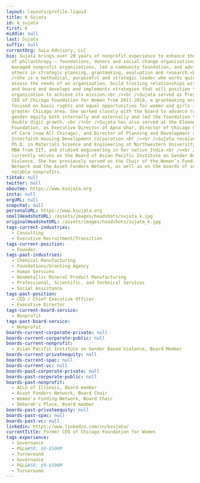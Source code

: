 ```yaml
---
layout: layouts/profile.liquid
title: K Sujata
id: k_sujata
first: K
middle: null
last: Sujata
suffix: null
currentOrg: SuLa Advisory, LLC
bio: Sujata brings over 20 years of nonprofit experience to enhance the impact
  of philanthropy – foundations, donors and social change organizations. She has
  managed nonprofit organizations, led a community foundation, and advised
  others in strategic planning, grantmaking, evaluation and research.<br /><br
  />She is a methodical, purposeful and strategic leader who works quickly to
  assess the needs of an organization, build trusting relationships with staff
  and board and develops and implements strategies that will position the
  organization to achieve its mission.<br /><br />Sujata served as President and
  CEO of Chicago Foundation for Women from 2011-2019, a grantmaking organization
  focused on basic rights and equal opportunities for women and girls in the
  greater Chicago area. She worked closely with the board to advance racial and
  gender equity both internally and externally and led the foundation through
  double digit growth. <br /><br />Sujata has also served at the Eleanor
  Foundation, as Executive Director of Apna Ghar, Director of Chicago Continuum
  of Care (now All Chicago), and Director of Planning and Development at
  Interfaith Housing Development Corporation.<br /><br />Sujata received her
  Ph.D. in Materials Science and Engineering at Northwestern University and an
  MBA from IIT, and studied engineering in her native India.<br /><br />She
  currently serves on the Board of Asian Pacific Institute on Gender Based
  Violence. She has previously served as the Chair of the Women’s Funding
  Network and the Asset Funders Network, as well as on the boards of several
  notable nonprofits.
tiktok: null
twitter: null
aboutme: https://www.ksujata.org
insta: null
orgURL: null
snapchat: null
personalURL: https://www.ksujata.org
smallHeadshotURL: /assets/images/headshots/sujata_k.jpg
originalHeadshotURL: /assets/images/headshots/sujata_k.jpg
tags-current-industries:
  - Consulting
  - Executive Recruitment/Transition
tags-current-position:
  - Founder
tags-past-industries:
  - Chemical Manufacturing
  - Foundations/Granting Agency
  - Human Services
  - Nonmetallic Mineral Product Manufacturing
  - Professional, Scientific, and Technical Services
  - Social Assistance
tags-past-position:
  - CEO / Chief Executive Officer
  - Executive Director
tags-current-board-service:
  - Nonprofit
tags-past-board-service:
  - Nonprofit
boards-current-corporate-private: null
boards-current-corporate-public: null
boards-current-nonprofit:
  - Asian Pacific Institute on Gender Based Violence, Board Member
boards-current-privateequity: null
boards-current-spac: null
boards-current-vc: null
boards-past-corporate-private: null
boards-past-corporate-public: null
boards-past-nonprofit:
  - ACLU of Illinois, Board member
  - Asset Funders Network, Board Chair
  - Women's Funding Network, Board Chair
  - Deborah's Place, Board member
boards-past-privateequity: null
boards-past-spac: null
boards-past-vc: null
linkedin: https://www.linkedin.com/in/ksujata/
currentTitle: Former CEO of Chicago Foundation for Women
tags-experience:
  - Governance
  - P&L&#58; $0-$500M
  - Turnaround
  - Governance
  - P&L&#58; $0-$500M
  - Turnaround
---
```

